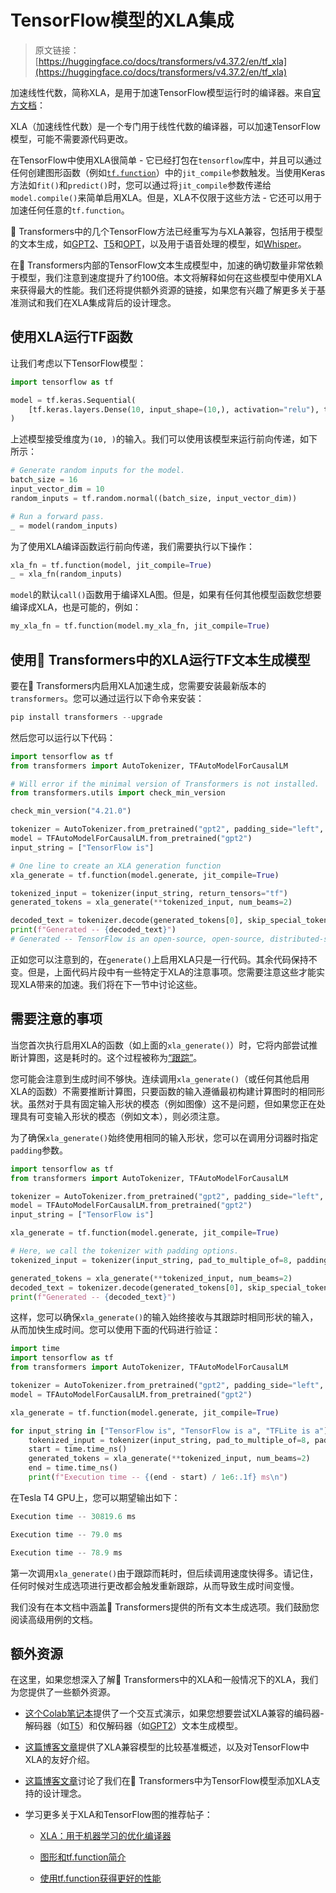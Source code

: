 # TensorFlow模型的XLA集成

> 原文链接：[https://huggingface.co/docs/transformers/v4.37.2/en/tf_xla](https://huggingface.co/docs/transformers/v4.37.2/en/tf_xla)

加速线性代数，简称XLA，是用于加速TensorFlow模型运行时的编译器。来自[官方文档](https://www.tensorflow.org/xla)：

XLA（加速线性代数）是一个专门用于线性代数的编译器，可以加速TensorFlow模型，可能不需要源代码更改。

在TensorFlow中使用XLA很简单 - 它已经打包在`tensorflow`库中，并且可以通过任何创建图形函数（例如[`tf.function`](https://www.tensorflow.org/guide/intro_to_graphs)）中的`jit_compile`参数触发。当使用Keras方法如`fit()`和`predict()`时，您可以通过将`jit_compile`参数传递给`model.compile()`来简单启用XLA。但是，XLA不仅限于这些方法 - 它还可以用于加速任何任意的`tf.function`。

🤗 Transformers中的几个TensorFlow方法已经重写为与XLA兼容，包括用于模型的文本生成，如[GPT2](https://huggingface.co/docs/transformers/model_doc/gpt2)、[T5](https://huggingface.co/docs/transformers/model_doc/t5)和[OPT](https://huggingface.co/docs/transformers/model_doc/opt)，以及用于语音处理的模型，如[Whisper](https://huggingface.co/docs/transformers/model_doc/whisper)。

在🤗 Transformers内部的TensorFlow文本生成模型中，加速的确切数量非常依赖于模型，我们注意到速度提升了约100倍。本文将解释如何在这些模型中使用XLA来获得最大的性能。我们还将提供额外资源的链接，如果您有兴趣了解更多关于基准测试和我们在XLA集成背后的设计理念。

## 使用XLA运行TF函数

让我们考虑以下TensorFlow模型：

```py
import tensorflow as tf

model = tf.keras.Sequential(
    [tf.keras.layers.Dense(10, input_shape=(10,), activation="relu"), tf.keras.layers.Dense(5, activation="softmax")]
)
```

上述模型接受维度为`(10, )`的输入。我们可以使用该模型来运行前向传递，如下所示：

```py
# Generate random inputs for the model.
batch_size = 16
input_vector_dim = 10
random_inputs = tf.random.normal((batch_size, input_vector_dim))

# Run a forward pass.
_ = model(random_inputs)
```

为了使用XLA编译函数运行前向传递，我们需要执行以下操作：

```py
xla_fn = tf.function(model, jit_compile=True)
_ = xla_fn(random_inputs)
```

`model`的默认`call()`函数用于编译XLA图。但是，如果有任何其他模型函数您想要编译成XLA，也是可能的，例如：

```py
my_xla_fn = tf.function(model.my_xla_fn, jit_compile=True)
```

## 使用🤗 Transformers中的XLA运行TF文本生成模型

要在🤗 Transformers内启用XLA加速生成，您需要安装最新版本的`transformers`。您可以通过运行以下命令来安装：

```py
pip install transformers --upgrade
```

然后您可以运行以下代码：

```py
import tensorflow as tf
from transformers import AutoTokenizer, TFAutoModelForCausalLM

# Will error if the minimal version of Transformers is not installed.
from transformers.utils import check_min_version

check_min_version("4.21.0")

tokenizer = AutoTokenizer.from_pretrained("gpt2", padding_side="left", pad_token="</s>")
model = TFAutoModelForCausalLM.from_pretrained("gpt2")
input_string = ["TensorFlow is"]

# One line to create an XLA generation function
xla_generate = tf.function(model.generate, jit_compile=True)

tokenized_input = tokenizer(input_string, return_tensors="tf")
generated_tokens = xla_generate(**tokenized_input, num_beams=2)

decoded_text = tokenizer.decode(generated_tokens[0], skip_special_tokens=True)
print(f"Generated -- {decoded_text}")
# Generated -- TensorFlow is an open-source, open-source, distributed-source application # framework for the
```

正如您可以注意到的，在`generate()`上启用XLA只是一行代码。其余代码保持不变。但是，上面代码片段中有一些特定于XLA的注意事项。您需要注意这些才能实现XLA带来的加速。我们将在下一节中讨论这些。

## 需要注意的事项

当您首次执行启用XLA的函数（如上面的`xla_generate()`）时，它将内部尝试推断计算图，这是耗时的。这个过程被称为[“跟踪”](https://www.tensorflow.org/guide/intro_to_graphs#when_is_a_function_tracing)。

您可能会注意到生成时间不够快。连续调用`xla_generate()`（或任何其他启用XLA的函数）不需要推断计算图，只要函数的输入遵循最初构建计算图时的相同形状。虽然对于具有固定输入形状的模态（例如图像）这不是问题，但如果您正在处理具有可变输入形状的模态（例如文本），则必须注意。

为了确保`xla_generate()`始终使用相同的输入形状，您可以在调用分词器时指定`padding`参数。

```py
import tensorflow as tf
from transformers import AutoTokenizer, TFAutoModelForCausalLM

tokenizer = AutoTokenizer.from_pretrained("gpt2", padding_side="left", pad_token="</s>")
model = TFAutoModelForCausalLM.from_pretrained("gpt2")
input_string = ["TensorFlow is"]

xla_generate = tf.function(model.generate, jit_compile=True)

# Here, we call the tokenizer with padding options.
tokenized_input = tokenizer(input_string, pad_to_multiple_of=8, padding=True, return_tensors="tf")

generated_tokens = xla_generate(**tokenized_input, num_beams=2)
decoded_text = tokenizer.decode(generated_tokens[0], skip_special_tokens=True)
print(f"Generated -- {decoded_text}")
```

这样，您可以确保`xla_generate()`的输入始终接收与其跟踪时相同形状的输入，从而加快生成时间。您可以使用下面的代码进行验证：

```py
import time
import tensorflow as tf
from transformers import AutoTokenizer, TFAutoModelForCausalLM

tokenizer = AutoTokenizer.from_pretrained("gpt2", padding_side="left", pad_token="</s>")
model = TFAutoModelForCausalLM.from_pretrained("gpt2")

xla_generate = tf.function(model.generate, jit_compile=True)

for input_string in ["TensorFlow is", "TensorFlow is a", "TFLite is a"]:
    tokenized_input = tokenizer(input_string, pad_to_multiple_of=8, padding=True, return_tensors="tf")
    start = time.time_ns()
    generated_tokens = xla_generate(**tokenized_input, num_beams=2)
    end = time.time_ns()
    print(f"Execution time -- {(end - start) / 1e6:.1f} ms\n")
```

在Tesla T4 GPU上，您可以期望输出如下：

```py
Execution time -- 30819.6 ms

Execution time -- 79.0 ms

Execution time -- 78.9 ms
```

第一次调用`xla_generate()`由于跟踪而耗时，但后续调用速度快得多。请记住，任何时候对生成选项进行更改都会触发重新跟踪，从而导致生成时间变慢。

我们没有在本文档中涵盖🤗 Transformers提供的所有文本生成选项。我们鼓励您阅读高级用例的文档。

## 额外资源

在这里，如果您想深入了解🤗 Transformers中的XLA和一般情况下的XLA，我们为您提供了一些额外资源。

+   [这个Colab笔记本](https://colab.research.google.com/github/huggingface/blog/blob/main/notebooks/91_tf_xla_generate.ipynb)提供了一个交互式演示，如果您想要尝试XLA兼容的编码器-解码器（如[T5](https://huggingface.co/docs/transformers/model_doc/t5)）和仅解码器（如[GPT2](https://huggingface.co/docs/transformers/model_doc/gpt2)）文本生成模型。

+   [这篇博客文章](https://huggingface.co/blog/tf-xla-generate)提供了XLA兼容模型的比较基准概述，以及对TensorFlow中XLA的友好介绍。

+   [这篇博客文章](https://blog.tensorflow.org/2022/11/how-hugging-face-improved-text-generation-performance-with-xla.html)讨论了我们在🤗 Transformers中为TensorFlow模型添加XLA支持的设计理念。

+   学习更多关于XLA和TensorFlow图的推荐帖子：

    +   [XLA：用于机器学习的优化编译器](https://www.tensorflow.org/xla)

    +   [图形和tf.function简介](https://www.tensorflow.org/guide/intro_to_graphs)

    +   [使用tf.function获得更好的性能](https://www.tensorflow.org/guide/function)

